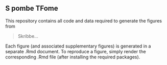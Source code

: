 ## S pombe TFome

This repository contains all code and data required to generate the figures from

> Skribbe...

Each figure (and associated supplementary figures) is generated in a separate .Rmd document. To reproduce a figure, simply render the corresponding .Rmd file (after installing the required packages).
